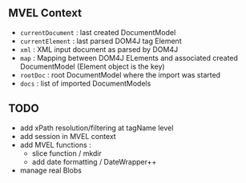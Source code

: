 

## MVEL Context 

 - `currentDocument` : last created DocumentModel
 - `currentElement` : last parsed DOM4J tag Element
 - `xml` : XML input document as parsed by DOM4J
 - `map` : Mapping between DOM4J ELements and associated created DocumentModel (Element object is the key)
 - `rootDoc` : root DocumentModel where the import was started
 - `docs` : list of imported DocumentModels

## TODO

 - add xPath resolution/filtering at tagName level
 - add session in MVEL context
 - add MVEL functions :
    - slice function / mkdir
    - add date formatting / DateWrapper++
 - manage real Blobs
 



